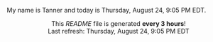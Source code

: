 My name is Tanner and today is Thursday, August 24, 9:05 PM EDT.

<p align="center">This <i>README</i> file is generated <b>every 3 hours</b>!</br>Last refresh: Thursday, August 24, 9:05 PM EDT<br /></p>
